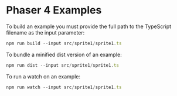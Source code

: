 # Phaser 4 Examples

To build an example you must provide the full path to the TypeScript filename as the input parameter:

```js
npm run build --input src/sprite1/sprite1.ts
```
To bundle a minified dist version of an example:

```js
npm run dist --input src/sprite1/sprite1.ts
```

To run a watch on an example:

```js
npm run watch --input src/sprite1/sprite1.ts
```
